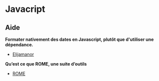 # Javacript 

## Aide 

**Formater nativement des dates en Javascript, plutôt que d'utiliser une dépendance.**

- [Elijamanor](https://elijahmanor.com/format-js-dates-and-times)

**Qu’est ce que ROME, une suite d’outils**

- [ROME](https://romefrontend.dev/blog/2020/08/08/introducing-rome.html)